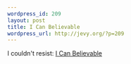 ```yaml
--- 
wordpress_id: 209
layout: post
title: I Can Believable
wordpress_url: http://jevy.org/?p=209
---
```

I couldn't resist:
<a href="http://youtube.com/watch?v=Ryas9OANw-E">I Can Believable</a>
